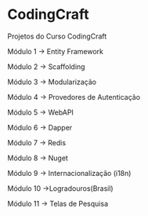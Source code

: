 # CodingCraft
Projetos do Curso CodingCraft

Módulo 1 -> Entity Framework

Módulo 2 -> Scaffolding

Módulo 3 -> Modularização

Módulo 4 -> Provedores de Autenticação

Módulo 5 -> WebAPI 

Módulo 6 -> Dapper

Módulo 7 -> Redis

Módulo 8 -> Nuget

Módulo 9 -> Internacionalização (i18n)

Módulo 10 ->Logradouros(Brasil)

Módulo 11 -> Telas de Pesquisa

